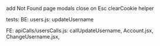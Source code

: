 add Not Found page
modals close on Esc
clearCookie helper

tests:
   BE:
    users.js: updateUsername


   FE:
    apiCalls/usersCalls.js: callUpdateUsername,
    Account.jsx,
    ChangeUsername.jsx,
